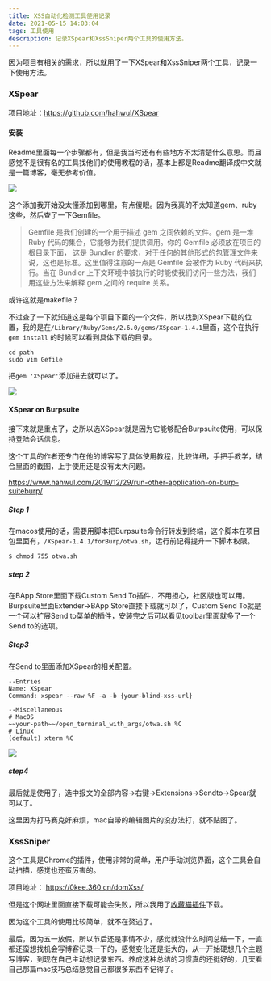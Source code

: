 ```yaml
---
title: XSS自动化检测工具使用记录
date: 2021-05-15 14:03:04
tags: 工具使用
description: 记录XSpear和XssSniper两个工具的使用方法。
---
```




因为项目有相关的需求，所以就用了一下XSpear和XssSniper两个工具，记录一下使用方法。

### XSpear

项目地址：https://github.com/hahwul/XSpear

#### 安装

Readme里面每一个步骤都有，但是我当时还有有些地方不太清楚什么意思。而且感觉不是很有名的工具找他们的使用教程的话，基本上都是Readme翻译成中文就是一篇博客，毫无参考价值。

![](1.png)

这个添加我开始没太懂添加到哪里，有点傻眼。因为我真的不太知道gem、ruby这些，然后查了一下Gemfile。

> Gemfile 是我们创建的一个用于描述 gem 之间依赖的文件。gem 是一堆 Ruby 代码的集合，它能够为我们提供调用。你的 Gemfile 必须放在项目的根目录下面， 这是 Bundler 的要求，对于任何的其他形式的包管理文件来说，这也是标准。这里值得注意的一点是 Gemfile 会被作为 Ruby 代码来执行。当在 Bundler 上下文环境中被执行的时能使我们访问一些方法，我们用这些方法来解释 gem 之间的 require 关系。

或许这就是makefile？

不过查了一下就知道这是每个项目下面的一个文件，所以找到XSpear下载的位置，我的是在`/Library/Ruby/Gems/2.6.0/gems/XSpear-1.4.1`里面，这个在执行`gem install` 的时候可以看到具体下载的目录。

```
cd path
sudo vim Gefile
```

把`gem 'XSpear'`添加进去就可以了。

![](2.png)

#### XSpear on Burpsuite

接下来就是重点了，之所以选XSpear就是因为它能够配合Burpsuite使用，可以保持登陆会话信息。

这个工具的作者还专门在他的博客写了具体使用教程，比较详细，手把手教学，结合里面的截图，上手使用还是没有太大问题。

https://www.hahwul.com/2019/12/29/run-other-application-on-burp-suiteburp/

##### Step 1

在macos使用的话，需要用脚本把Burpsuite命令行转发到终端，这个脚本在项目包里面有，`/XSpear-1.4.1/forBurp/otwa.sh`，运行前记得提升一下脚本权限。

```
$ chmod 755 otwa.sh
```

##### step 2

在BApp Store里面下载Custom Send To插件，不用担心，社区版也可以用。Burpsuite里面Extender->BApp Store直接下载就可以了，Custom Send To就是一个可以扩展Send to菜单的插件，安装完之后可以看见toolbar里面就多了一个Send to的选项。

##### Step3

在Send to里面添加XSpear的相关配置。

```
--Entries
Name: XSpear
Command: xspear --raw %F -a -b {your-blind-xss-url}

--Miscellaneous
# MacOS 
~~your-path~~/open_terminal_with_args/otwa.sh %C
# Linux
(default) xterm %C
```

![](3.png)

##### step4

最后就是使用了，选中报文的全部内容->右键->Extensions->Sendto->Spear就可以了。

这里因为打马赛克好麻烦，mac自带的编辑图片的没办法打，就不贴图了。



### XssSniper

这个工具是Chrome的插件，使用非常的简单，用户手动浏览界面，这个工具会自动扫描，感觉也还蛮厉害的。

项目地址： https://0kee.360.cn/domXss/

但是这个网址里面直接下载可能会失败，所以我用了[收藏猫插件](https://chrome.pictureknow.com/)下载。

因为这个工具的使用比较简单，就不在赘述了。



最后，因为五一放假，所以节后还是事情不少，感觉就没什么时间总结一下，一直都还蛮想找机会写博客记录一下的，感觉变化还是挺大的，从一开始硬想几个主题写博客，到现在自己主动想记录东西。养成这种总结的习惯真的还挺好的，几天看自己那篇mac技巧总结感觉自己都很多东西不记得了。